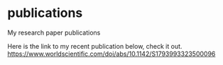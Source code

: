 # publications
My research paper publications

Here is the link to my recent publication below, check it out.
https://www.worldscientific.com/doi/abs/10.1142/S1793993323500096
